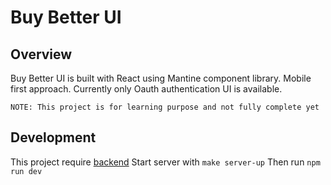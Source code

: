 # Buy Better UI

## Overview
Buy Better  UI is built with React using Mantine component library. Mobile first approach.
Currently only Oauth authentication UI is available.

`NOTE: This project is for learning purpose and not fully complete yet`

## Development
This project require [backend](https://github.com/opplieam/bb-core-api)
Start server with `make server-up` Then run `npm run dev`
